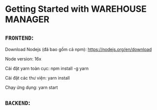 # Getting Started with WAREHOUSE MANAGER

## `FRONTEND`:

Download Nodejs (đã bao gồm cả npm): https://nodejs.org/en/download

Node version: 16x

Cài đặt yarn toàn cục: npm install -g yarn

Cài đặt các thư viện: yarn install

Chạy ứng dụng: yarn start



## `BACKEND`:
